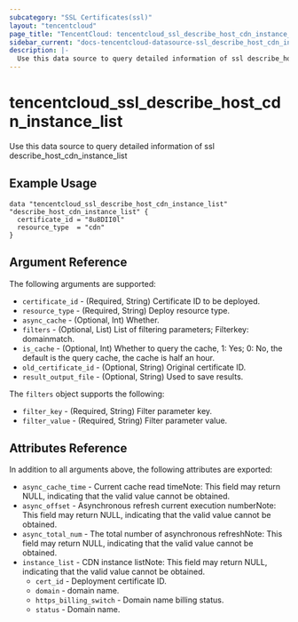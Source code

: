 ```yaml
---
subcategory: "SSL Certificates(ssl)"
layout: "tencentcloud"
page_title: "TencentCloud: tencentcloud_ssl_describe_host_cdn_instance_list"
sidebar_current: "docs-tencentcloud-datasource-ssl_describe_host_cdn_instance_list"
description: |-
  Use this data source to query detailed information of ssl describe_host_cdn_instance_list
---
```


# tencentcloud_ssl_describe_host_cdn_instance_list

Use this data source to query detailed information of ssl describe_host_cdn_instance_list

## Example Usage

```hcl
data "tencentcloud_ssl_describe_host_cdn_instance_list" "describe_host_cdn_instance_list" {
  certificate_id = "8u8DII0l"
  resource_type  = "cdn"
}
```

## Argument Reference

The following arguments are supported:

* `certificate_id` - (Required, String) Certificate ID to be deployed.
* `resource_type` - (Required, String) Deploy resource type.
* `async_cache` - (Optional, Int) Whether.
* `filters` - (Optional, List) List of filtering parameters; Filterkey: domainmatch.
* `is_cache` - (Optional, Int) Whether to query the cache, 1: Yes; 0: No, the default is the query cache, the cache is half an hour.
* `old_certificate_id` - (Optional, String) Original certificate ID.
* `result_output_file` - (Optional, String) Used to save results.

The `filters` object supports the following:

* `filter_key` - (Required, String) Filter parameter key.
* `filter_value` - (Required, String) Filter parameter value.

## Attributes Reference

In addition to all arguments above, the following attributes are exported:

* `async_cache_time` - Current cache read timeNote: This field may return NULL, indicating that the valid value cannot be obtained.
* `async_offset` - Asynchronous refresh current execution numberNote: This field may return NULL, indicating that the valid value cannot be obtained.
* `async_total_num` - The total number of asynchronous refreshNote: This field may return NULL, indicating that the valid value cannot be obtained.
* `instance_list` - CDN instance listNote: This field may return NULL, indicating that the valid value cannot be obtained.
  * `cert_id` - Deployment certificate ID.
  * `domain` - domain name.
  * `https_billing_switch` - Domain name billing status.
  * `status` - Domain name.


